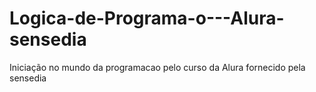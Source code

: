 # Logica-de-Programa-o---Alura-sensedia
Iniciação no mundo da programacao pelo curso da Alura fornecido pela sensedia
